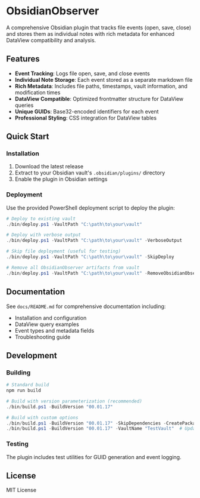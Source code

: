 # ObsidianObserver

A comprehensive Obsidian plugin that tracks file events (open, save, close) and stores them as individual notes with rich metadata for enhanced DataView compatibility and analysis.

## Features

- **Event Tracking**: Logs file open, save, and close events
- **Individual Note Storage**: Each event stored as a separate markdown file
- **Rich Metadata**: Includes file paths, timestamps, vault information, and modification times
- **DataView Compatible**: Optimized frontmatter structure for DataView queries
- **Unique GUIDs**: Base32-encoded identifiers for each event
- **Professional Styling**: CSS integration for DataView tables

## Quick Start

### Installation
1. Download the latest release
2. Extract to your Obsidian vault's `.obsidian/plugins/` directory
3. Enable the plugin in Obsidian settings

### Deployment
Use the provided PowerShell deployment script to deploy the plugin:

```powershell
# Deploy to existing vault
./bin/deploy.ps1 -VaultPath "C:\path\to\your\vault"

# Deploy with verbose output
./bin/deploy.ps1 -VaultPath "C:\path\to\your\vault" -VerboseOutput

# Skip file deployment (useful for testing)
./bin/deploy.ps1 -VaultPath "C:\path\to\your\vault" -SkipDeploy

# Remove all ObsidianObserver artifacts from vault
./bin/deploy.ps1 -VaultPath "C:\path\to\your\vault" -RemoveObsidianObserver
```

## Documentation

See `docs/README.md` for comprehensive documentation including:
- Installation and configuration
- DataView query examples
- Event types and metadata fields
- Troubleshooting guide

## Development

### Building
```powershell
# Standard build
npm run build

# Build with version parameterization (recommended)
./bin/build.ps1 -BuildVersion "00.01.17"

# Build with custom options
./bin/build.ps1 -BuildVersion "00.01.17" -SkipDependencies -CreatePackage
./bin/build.ps1 -BuildVersion "00.01.17" -VaultName "TestVault"  # Update specific vault
```

### Testing
The plugin includes test utilities for GUID generation and event logging.

## License

MIT License
